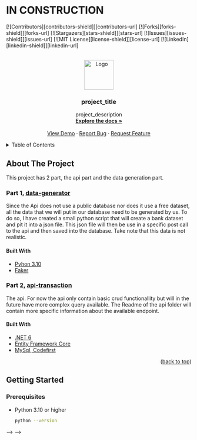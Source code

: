 <div id="top"></div>


# IN CONSTRUCTION
<!-- PROJECT SHIELDS -->
<!--
*** I'm using markdown "reference style" links for readability.
*** Reference links are enclosed in brackets [ ] instead of parentheses ( ).
*** See the bottom of this document for the declaration of the reference variables
*** for contributors-url, forks-url, etc. This is an optional, concise syntax you may use.
*** https://www.markdownguide.org/basic-syntax/#reference-style-links
-->
[![Contributors][contributors-shield]][contributors-url]
[![Forks][forks-shield]][forks-url]
[![Stargazers][stars-shield]][stars-url]
[![Issues][issues-shield]][issues-url]
[![MIT License][license-shield]][license-url]
[![LinkedIn][linkedin-shield]][linkedin-url]



<!-- PROJECT LOGO -->
<br />
<div align="center">
  <a href="https://github.com/YenXm/Synthetic-bank-Api">
    <img src="images/logo.png" alt="Logo" width="80" height="80">
  </a>

<h3 align="center">project_title</h3>

  <p align="center">
    project_description
    <br />
    <a href="https://github.com/YenXm/Synthetic-bank-Api"><strong>Explore the docs »</strong></a>
    <br />
    <br />
    <a href="https://github.com/YenXm/Synthetic-bank-Api">View Demo</a>
    ·
    <a href="https://github.com/YenXm/Synthetic-bank-Api/issues">Report Bug</a>
    ·
    <a href="https://github.com/YenXm/Synthetic-bank-Api/issues">Request Feature</a>
  </p>
</div>



<!-- TABLE OF CONTENTS -->
<details>
  <summary>Table of Contents</summary>
  <ol>
    <li>
      <a href="#about-the-project">About The Project</a>
      <ul>
        <li><a href="#built-with">Built With</a></li>
      </ul>
    </li>
    <li>
      <a href="#getting-started">Getting Started</a>
      <ul>
        <li><a href="#prerequisites">Prerequisites</a></li>
        <li><a href="#installation">Installation</a></li>
      </ul>
    </li>
    <li><a href="#usage">Usage</a></li>
    <li><a href="#roadmap">Roadmap</a></li>
    <li><a href="#contributing">Contributing</a></li>
    <li><a href="#license">License</a></li>
    <li><a href="#contact">Contact</a></li>
    <li><a href="#acknowledgments">Acknowledgments</a></li>
  </ol>
</details>



<!-- ABOUT THE PROJECT -->
## About The Project

This project has 2 part, the api part and the data generation part.

### Part 1, [data-generator](https://github.com/YenXm/Synthetic-Bank-Api/blob/master/data-generator)

Since the Api does not use a public database nor does it use a free dataset, all the data that we will put in our database need to be generated by us.
To do so, I have created a small python script that will create a bank dataset and pit it into a json file. This json file will then be use in a specific post call to the api and then saved into the database.
Take note that this data is not realistic.

#### Built With
* [Pyhon 3.10](https://www.python.org/)
* [Faker](https://faker.readthedocs.io/en/master/)


### Part 2, [api-transaction](https://github.com/YenXm/Synthetic-Bank-Api/blob/master/api-transaction)

The api. For now the api only contain basic crud functionallity but will in the future have more complex query available. The Readme of the api folder will contain more specific information about the available endpoint.

#### Built With
* [.NET 6](https://dotnet.microsoft.com/en-us/download/dotnet/6.0)
* [Entity Framework Core](https://docs.microsoft.com/en-us/ef/)
* [MySql, Codefirst](https://www.mysql.com/)

<!-- Here's a blank template to get started: To avoid retyping too much info. Do a search and replace with your text editor for the following: `YenXm`, `Synthetic-bank-Api`, `twitter_handle`, `linkedin_username`, `email_client`, `email`, `project_title`, `project_description` -->

<p align="right">(<a href="#top">back to top</a>)</p>


<!-- GETTING STARTED -->
## Getting Started

### Prerequisites

* Python 3.10 or higher
  ```sh
  python --version
  ```


<!-- ### Installation

1. Get a free API Key at [https://example.com](https://example.com)
2. Clone the repo
   ```sh
   git clone https://github.com/YenXm/Synthetic-bank-Api.git
   ```
3. Install NPM packages
   ```sh
   npm install
   ```
4. Enter your API in `config.js`
   ```js
   const API_KEY = 'ENTER YOUR API';
   ```

<p align="right">(<a href="#top">back to top</a>)</p>



<!-- USAGE EXAMPLES -->
<!-- ## Usage

Use this space to show useful examples of how a project can be used. Additional screenshots, code examples and demos work well in this space. You may also link to more resources.

_For more examples, please refer to the [Documentation](https://example.com)_

<p align="right">(<a href="#top">back to top</a>)</p>



<!-- ROADMAP -->
<!-- ## Roadmap

- [ ] Feature 1
- [ ] Feature 2
- [ ] Feature 3
    - [ ] Nested Feature

See the [open issues](https://github.com/YenXm/Synthetic-bank-Api/issues) for a full list of proposed features (and known issues).

<p align="right">(<a href="#top">back to top</a>)</p> -->



<!-- CONTRIBUTING -->
<!-- ## Contributing

Contributions are what make the open source community such an amazing place to learn, inspire, and create. Any contributions you make are **greatly appreciated**.

If you have a suggestion that would make this better, please fork the repo and create a pull request. You can also simply open an issue with the tag "enhancement".
Don't forget to give the project a star! Thanks again!

1. Fork the Project
2. Create your Feature Branch (`git checkout -b feature/AmazingFeature`)
3. Commit your Changes (`git commit -m 'Add some AmazingFeature'`)
4. Push to the Branch (`git push origin feature/AmazingFeature`)
5. Open a Pull Request

<p align="right">(<a href="#top">back to top</a>)</p> -->



<!-- LICENSE -->
<!-- ## License

Distributed under the MIT License. See `LICENSE.txt` for more information.

<p align="right">(<a href="#top">back to top</a>)</p>



<!-- CONTACT -->
<!-- ## Contact

Your Name - [@twitter_handle](https://twitter.com/twitter_handle) - email@email_client.com

Project Link: [https://github.com/YenXm/Synthetic-bank-Api](https://github.com/YenXm/Synthetic-bank-Api)

<p align="right">(<a href="#top">back to top</a>)</p>
 -->


<!-- ACKNOWLEDGMENTS -->
<!-- ## Acknowledgments

* []()
* []()
* []()

<p align="right">(<a href="#top">back to top</a>)</p> -->



<!-- MARKDOWN LINKS & IMAGES -->
<!-- https://www.markdownguide.org/basic-syntax/#reference-style-links -->
<!-- [contributors-shield]: https://img.shields.io/github/contributors/YenXm/Synthetic-bank-Api.svg?style=for-the-badge
[contributors-url]: https://github.com/YenXm/Synthetic-bank-Api/graphs/contributors
[forks-shield]: https://img.shields.io/github/forks/YenXm/Synthetic-bank-Api.svg?style=for-the-badge
[forks-url]: https://github.com/YenXm/Synthetic-bank-Api/network/members
[stars-shield]: https://img.shields.io/github/stars/YenXm/Synthetic-bank-Api.svg?style=for-the-badge
[stars-url]: https://github.com/YenXm/Synthetic-bank-Api/stargazers
[issues-shield]: https://img.shields.io/github/issues/YenXm/Synthetic-bank-Api.svg?style=for-the-badge
[issues-url]: https://github.com/YenXm/Synthetic-bank-Api/issues
[license-shield]: https://img.shields.io/github/license/YenXm/Synthetic-bank-Api.svg?style=for-the-badge
[license-url]: https://github.com/YenXm/Synthetic-bank-Api/blob/master/LICENSE.txt
[linkedin-shield]: https://img.shields.io/badge/-LinkedIn-black.svg?style=for-the-badge&logo=linkedin&colorB=555
[linkedin-url]: https://linkedin.com/in/linkedin_username
[product-screenshot]: images/screenshot.png --> --> -->

